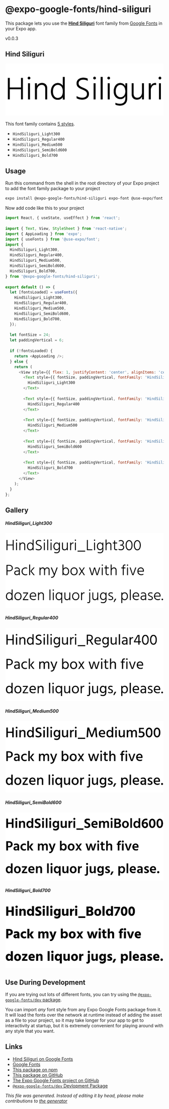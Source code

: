 # @expo-google-fonts/hind-siliguri

This package lets you use the [**Hind Siliguri**](https://fonts.google.com/specimen/Hind+Siliguri) font family from [Google Fonts](https://fonts.google.com/) in your Expo app.

v0.0.3

## Hind Siliguri

![Hind Siliguri](./font-family.png)

This font family contains [5 styles](#gallery).

- `HindSiliguri_Light300`
- `HindSiliguri_Regular400`
- `HindSiliguri_Medium500`
- `HindSiliguri_SemiBold600`
- `HindSiliguri_Bold700`

## Usage

Run this command from the shell in the root directory of your Expo project to add the font family package to your project
```sh
expo install @expo-google-fonts/hind-siliguri expo-font @use-expo/font
```

Now add code like this to your project
```js
import React, { useState, useEffect } from 'react';

import { Text, View, StyleSheet } from 'react-native';
import { AppLoading } from 'expo';
import { useFonts } from '@use-expo/font';
import {
  HindSiliguri_Light300,
  HindSiliguri_Regular400,
  HindSiliguri_Medium500,
  HindSiliguri_SemiBold600,
  HindSiliguri_Bold700,
} from '@expo-google-fonts/hind-siliguri';

export default () => {
  let [fontsLoaded] = useFonts({
    HindSiliguri_Light300,
    HindSiliguri_Regular400,
    HindSiliguri_Medium500,
    HindSiliguri_SemiBold600,
    HindSiliguri_Bold700,
  });

  let fontSize = 24;
  let paddingVertical = 6;

  if (!fontsLoaded) {
    return <AppLoading />;
  } else {
    return (
      <View style={{ flex: 1, justifyContent: 'center', alignItems: 'center' }}>
        <Text style={{ fontSize, paddingVertical, fontFamily: 'HindSiliguri_Light300' }}>
          HindSiliguri_Light300
        </Text>

        <Text style={{ fontSize, paddingVertical, fontFamily: 'HindSiliguri_Regular400' }}>
          HindSiliguri_Regular400
        </Text>

        <Text style={{ fontSize, paddingVertical, fontFamily: 'HindSiliguri_Medium500' }}>
          HindSiliguri_Medium500
        </Text>

        <Text style={{ fontSize, paddingVertical, fontFamily: 'HindSiliguri_SemiBold600' }}>
          HindSiliguri_SemiBold600
        </Text>

        <Text style={{ fontSize, paddingVertical, fontFamily: 'HindSiliguri_Bold700' }}>
          HindSiliguri_Bold700
        </Text>
      </View>
    );
  }
};

```

## Gallery

##### HindSiliguri_Light300
![HindSiliguri_Light300](./ac4fb0e6616374786c8c79c069fb7ec555580917d9534053bbc5cfca7cc35a6b.ttf.png)

##### HindSiliguri_Regular400
![HindSiliguri_Regular400](./4f3c785b698527e53bc193bce4c13e1eedc1eadefe7c65720c5eb0ddafcc78c4.ttf.png)

##### HindSiliguri_Medium500
![HindSiliguri_Medium500](./f112da1e6bbd4b1fbf998db772359e0812e0bf2acc7c60e21a0e99c24ec1e48f.ttf.png)

##### HindSiliguri_SemiBold600
![HindSiliguri_SemiBold600](./c80fdec935e6023f68b5a13e7bde8edff218450fe58f3ca7c3fe6e454b4cdd54.ttf.png)

##### HindSiliguri_Bold700
![HindSiliguri_Bold700](./3b363f06eb2b3264843731ba51fa467aba8cf06454281e9ceab83a3bc8c802ce.ttf.png)


## Use During Development

If you are trying out lots of different fonts, you can try using the [`@expo-google-fonts/dev` package](https://github.com/expo/google-fonts/tree/master/font-packages/dev#readme).

You can import *any* font style from any Expo Google Fonts package from it. It will load the fonts
over the network at runtime instead of adding the asset as a file to your project, so it may take longer
for your app to get to interactivity at startup, but it is extremely convenient
for playing around with any style that you want.

## Links

- [Hind Siliguri on Google Fonts](https://fonts.google.com/specimen/Hind+Siliguri)
- [Google Fonts](https://fonts.google.com/)
- [This package on npm](https://www.npmjs.com/package/@expo-google-fonts/hind-siliguri)
- [This package on GitHub](https://github.com/expo/google-fonts/tree/master/font-packages/hind-siliguri)
- [The Expo Google Fonts project on GitHub](https://github.com/expo/google-fonts)
- [`@expo-google-fonts/dev` Devlopment Package](https://github.com/expo/google-fonts/tree/master/font-packages/dev)


*This file was generated. Instead of editing it by head, please make contributions to [the generator](https://github.com/expo/google-fonts/tree/master/packages/generator)*
